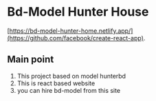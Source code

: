 ﻿# Bd-Model Hunter House 
[https://bd-model-hunter-home.netlify.app/](https://github.com/facebook/create-react-app).

## Main point

1. This project based on model hunterbd
2. This is react based website
3. you can hire bd-model from this site